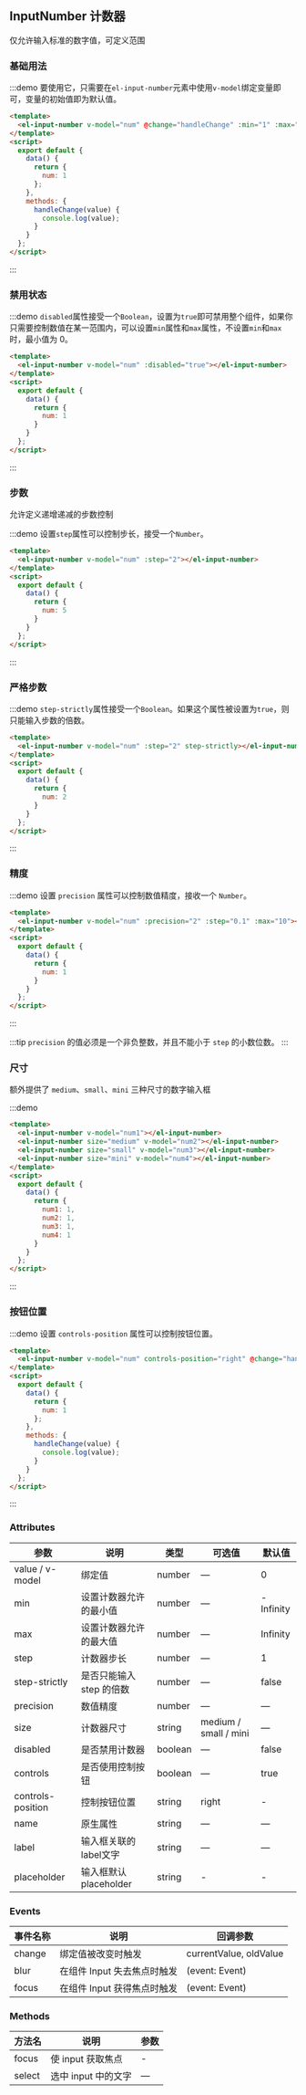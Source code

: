 ## InputNumber 计数器

仅允许输入标准的数字值，可定义范围

### 基础用法

:::demo 要使用它，只需要在`el-input-number`元素中使用`v-model`绑定变量即可，变量的初始值即为默认值。
```html
<template>
  <el-input-number v-model="num" @change="handleChange" :min="1" :max="10" label="描述文字"></el-input-number>
</template>
<script>
  export default {
    data() {
      return {
        num: 1
      };
    },
    methods: {
      handleChange(value) {
        console.log(value);
      }
    }
  };
</script>
```
:::

### 禁用状态

:::demo `disabled`属性接受一个`Boolean`，设置为`true`即可禁用整个组件，如果你只需要控制数值在某一范围内，可以设置`min`属性和`max`属性，不设置`min`和`max`时，最小值为 0。

```html
<template>
  <el-input-number v-model="num" :disabled="true"></el-input-number>
</template>
<script>
  export default {
    data() {
      return {
        num: 1
      }
    }
  };
</script>
```
:::

### 步数

允许定义递增递减的步数控制

:::demo 设置`step`属性可以控制步长，接受一个`Number`。

```html
<template>
  <el-input-number v-model="num" :step="2"></el-input-number>
</template>
<script>
  export default {
    data() {
      return {
        num: 5
      }
    }
  };
</script>
```
:::

### 严格步数

:::demo `step-strictly`属性接受一个`Boolean`。如果这个属性被设置为`true`，则只能输入步数的倍数。

```html
<template>
  <el-input-number v-model="num" :step="2" step-strictly></el-input-number>
</template>
<script>
  export default {
    data() {
      return {
        num: 2
      }
    }
  };
</script>
```
:::

### 精度

:::demo 设置 `precision` 属性可以控制数值精度，接收一个 `Number`。

```html
<template>
  <el-input-number v-model="num" :precision="2" :step="0.1" :max="10"></el-input-number>
</template>
<script>
  export default {
    data() {
      return {
        num: 1
      }
    }
  };
</script>
```

:::

:::tip
`precision` 的值必须是一个非负整数，并且不能小于 `step` 的小数位数。
:::

### 尺寸

额外提供了 `medium`、`small`、`mini` 三种尺寸的数字输入框

:::demo

```html
<template>
  <el-input-number v-model="num1"></el-input-number>
  <el-input-number size="medium" v-model="num2"></el-input-number>
  <el-input-number size="small" v-model="num3"></el-input-number>
  <el-input-number size="mini" v-model="num4"></el-input-number>
</template>
<script>
  export default {
    data() {
      return {
        num1: 1,
        num2: 1,
        num3: 1,
        num4: 1
      }
    }
  };
</script>
```
:::

### 按钮位置

:::demo 设置 `controls-position` 属性可以控制按钮位置。
```html
<template>
  <el-input-number v-model="num" controls-position="right" @change="handleChange" :min="1" :max="10"></el-input-number>
</template>
<script>
  export default {
    data() {
      return {
        num: 1
      };
    },
    methods: {
      handleChange(value) {
        console.log(value);
      }
    }
  };
</script>
```
:::

### Attributes
| 参数      | 说明          | 类型      | 可选值                           | 默认值  |
|----------|-------------- |----------|--------------------------------  |-------- |
| value / v-model    | 绑定值         | number | — | 0 |
| min      | 设置计数器允许的最小值 | number | — | -Infinity |
| max      | 设置计数器允许的最大值 | number | — | Infinity |
| step     | 计数器步长           | number   | — | 1 |
| step-strictly | 是否只能输入 step 的倍数 | number   | — | false |
| precision| 数值精度             | number   | — | — |
| size     | 计数器尺寸           | string   | medium / small / mini | — |
| disabled | 是否禁用计数器        | boolean | — | false |
| controls | 是否使用控制按钮        | boolean | — | true |
| controls-position | 控制按钮位置 | string | right | - |
| name | 原生属性 | string | — | — |
| label | 输入框关联的label文字 | string | — | — |
| placeholder | 输入框默认 placeholder | string | - | - |

### Events
| 事件名称 | 说明 | 回调参数 |
|---------|--------|---------|
| change | 绑定值被改变时触发 | currentValue, oldValue |
| blur | 在组件 Input 失去焦点时触发 | (event: Event) |
| focus | 在组件 Input 获得焦点时触发 | (event: Event) |

### Methods
| 方法名 | 说明 | 参数 |
| ---- | ---- | ---- |
| focus | 使 input 获取焦点 | - |
| select | 选中 input 中的文字 | — |
